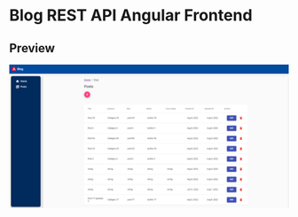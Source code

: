 # Blog REST API Angular Frontend

## Preview

![Blog posts listed in a table](preview.png 'Preview')
